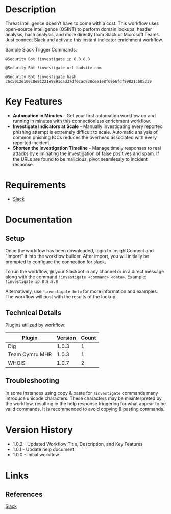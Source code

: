 # Description

Threat Intelligence doesn’t have to come with a cost. This workflow uses open-source intelligence (OSINT) to perform domain lookups, header analysis, hash analysis, and more directly from Slack or Microsoft Teams. Just connect Slack and activate this instant indicator enrichment workflow.

Sample Slack Trigger Commands:

`@Security Bot !investigate ip 8.8.8.8`

`@Security Bot !investigate url badsite.com`

`@Security Bot !investigate hash 36c5012e100c8e91221e9891cad37df0cac938cee1e8f69b6fdf99821cb05339`

# Key Features

* **Automation in Minutes** - Get your first automation workflow up and running in minutes with this connectionless enrichment workflow.
* **Investigate Indicators at Scale** - Manually investigating every reported phishing attempt is extremely difficult to scale. Automatic analysis of common phishing IOCs reduces the overhead associated with every reported incident.
* **Shorten the Investigation Timeline** - Manage timely responses to real attacks by eliminating the investigation of false positives and spam. If the URLs are found to be malicious, pivot seamlessly to incident response.

# Requirements

* [Slack](https://insightconnect.help.rapid7.com/docs/configure-slack-for-chatops)

# Documentation

## Setup

Once the workflow has been downloaded, login to InsightConnect and "Import" it into the workflow builder.
After import, you will initially be prompted to configure the connection for slack.

To run the workflow, @ your Slackbot in any channel or in a direct message along with
the command `!investigate <command> <data>`. Example: `!investigate ip 8.8.8.8`

Alternatively, use `!investigate help` for more information and examples. The workflow will post with the results of the lookup.

## Technical Details

Plugins utilized by workflow:

|Plugin|Version|Count|
|----|----|--------|
|Dig|1.0.3|1|
|Team Cymru MHR|1.0.3|1|
|WHOIS|1.0.7|2|

## Troubleshooting

In some instances using copy & paste for `!investigate` commands many introduce unicode characters.
These characters may be misinterpreted by the workflow, resulting in the help response triggering for
what appear to be valid commands. It is recommended to avoid copying & pasting commands.

# Version History

* 1.0.2 - Updated Workflow Title, Description, and Key Features
* 1.0.1 - Update help document
* 1.0.0 - Initial workflow

# Links

## References

[Slack](https://slack.com)
